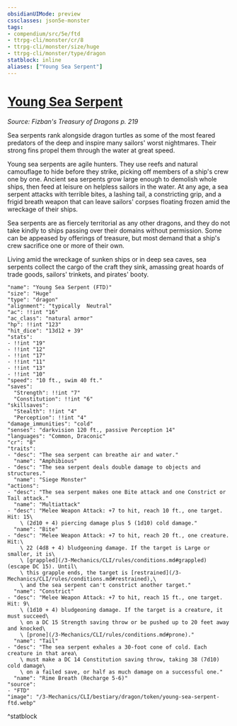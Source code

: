 ```yaml
---
obsidianUIMode: preview
cssclasses: json5e-monster
tags:
- compendium/src/5e/ftd
- ttrpg-cli/monster/cr/8
- ttrpg-cli/monster/size/huge
- ttrpg-cli/monster/type/dragon
statblock: inline
aliases: ["Young Sea Serpent"]
---
```

# [Young Sea Serpent](3-Mechanics\CLI\bestiary\dragon/young-sea-serpent-ftd.md)
*Source: Fizban's Treasury of Dragons p. 219*  

Sea serpents rank alongside dragon turtles as some of the most feared predators of the deep and inspire many sailors' worst nightmares. Their strong fins propel them through the water at great speed.

Young sea serpents are agile hunters. They use reefs and natural camouflage to hide before they strike, picking off members of a ship's crew one by one. Ancient sea serpents grow large enough to demolish whole ships, then feed at leisure on helpless sailors in the water. At any age, a sea serpent attacks with terrible bites, a lashing tail, a constricting grip, and a frigid breath weapon that can leave sailors' corpses floating frozen amid the wreckage of their ships.

Sea serpents are as fiercely territorial as any other dragons, and they do not take kindly to ships passing over their domains without permission. Some can be appeased by offerings of treasure, but most demand that a ship's crew sacrifice one or more of their own.

Living amid the wreckage of sunken ships or in deep sea caves, sea serpents collect the cargo of the craft they sink, amassing great hoards of trade goods, sailors' trinkets, and pirates' booty.

```statblock
"name": "Young Sea Serpent (FTD)"
"size": "Huge"
"type": "dragon"
"alignment": "typically  Neutral"
"ac": !!int "16"
"ac_class": "natural armor"
"hp": !!int "123"
"hit_dice": "13d12 + 39"
"stats":
- !!int "19"
- !!int "12"
- !!int "17"
- !!int "11"
- !!int "13"
- !!int "10"
"speed": "10 ft., swim 40 ft."
"saves":
  "Strength": !!int "7"
  "Constitution": !!int "6"
"skillsaves":
  "Stealth": !!int "4"
  "Perception": !!int "4"
"damage_immunities": "cold"
"senses": "darkvision 120 ft., passive Perception 14"
"languages": "Common, Draconic"
"cr": "8"
"traits":
- "desc": "The sea serpent can breathe air and water."
  "name": "Amphibious"
- "desc": "The sea serpent deals double damage to objects and structures."
  "name": "Siege Monster"
"actions":
- "desc": "The sea serpent makes one Bite attack and one Constrict or Tail attack."
  "name": "Multiattack"
- "desc": "Melee Weapon Attack: +7 to hit, reach 10 ft., one target. Hit: 15\
    \ (2d10 + 4) piercing damage plus 5 (1d10) cold damage."
  "name": "Bite"
- "desc": "Melee Weapon Attack: +7 to hit, reach 20 ft., one creature. Hit:\
    \ 22 (4d8 + 4) bludgeoning damage. If the target is Large or smaller, it is\
    \ [grappled](/3-Mechanics/CLI/rules/conditions.md#grappled) (escape DC 15). Until\
    \ this grapple ends, the target is [restrained](/3-Mechanics/CLI/rules/conditions.md#restrained),\
    \ and the sea serpent can't constrict another target."
  "name": "Constrict"
- "desc": "Melee Weapon Attack: +7 to hit, reach 15 ft., one target. Hit: 9\
    \ (1d10 + 4) bludgeoning damage. If the target is a creature, it must succeed\
    \ on a DC 15 Strength saving throw or be pushed up to 20 feet away and knocked\
    \ [prone](/3-Mechanics/CLI/rules/conditions.md#prone)."
  "name": "Tail"
- "desc": "The sea serpent exhales a 30-foot cone of cold. Each creature in that area\
    \ must make a DC 14 Constitution saving throw, taking 38 (7d10) cold damage\
    \ on a failed save, or half as much damage on a successful one."
  "name": "Rime Breath (Recharge 5-6)"
"source":
- "FTD"
"image": "/3-Mechanics/CLI/bestiary/dragon/token/young-sea-serpent-ftd.webp"
```
^statblock